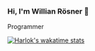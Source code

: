### Hi, I'm Willian Rösner 👋
Programmer


[![Harlok's wakatime stats](https://github-readme-stats.vercel.app/api/wakatime?username=willianrosner)](https://github.com/willianrosner/github-readme-stats)



<!--
**willianrosner/willianrosner** is a ✨ _special_ ✨ repository because its `README.md` (this file) appears on your GitHub profile.

Here are some ideas to get you started:

- 🔭 I’m currently working on ...
- 🌱 I’m currently learning ...
- 👯 I’m looking to collaborate on ...
- 🤔 I’m looking for help with ...
- 💬 Ask me about ...
- 📫 How to reach me: ...
- 😄 Pronouns: ...
- ⚡ Fun fact: ...
-->
